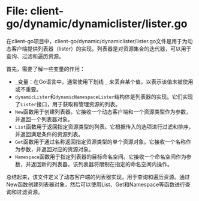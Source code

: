 # File: client-go/dynamic/dynamiclister/lister.go

在client-go项目中，client-go/dynamic/dynamiclister/lister.go文件是用于为动态客户端提供列表器（lister）的实现。列表器是对资源集合的迭代器，可以用于查询、过滤和遍历资源。

首先，需要了解一些变量的作用：

- `_`变量：在Go语言中，通常使用下划线 `_` 来丢弃某个值，以表示该值未被使用或不重要。
- `dynamicLister`和`dynamicNamespaceLister`结构体是列表器的实现。它们实现了`Lister`接口，用于获取和管理资源的列表。
- `New`函数用于创建列表器。它接收一个动态客户端和一个资源类型作为参数，并返回一个列表器对象。
- `List`函数用于返回指定资源类型的列表。它根据传入的选项进行过滤和排序，并返回满足条件的资源列表。
- `Get`函数用于通过名称返回指定资源类型的单个资源对象。它接收一个名称作为参数，并返回对应的资源对象。
- `Namespace`函数用于指定列表器的目标命名空间。它接收一个命名空间作为参数，并返回新的列表器，该列表器将限制在指定的命名空间内操作。

总结起来，该文件定义了动态客户端的列表器实现，用于查询和遍历资源。通过New函数创建列表器对象，然后可以使用List、Get和Namespace等函数进行查询和过滤资源。

